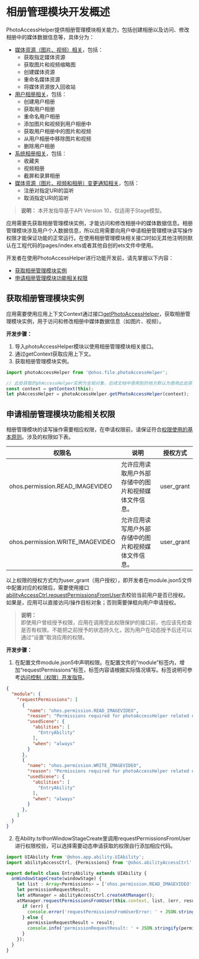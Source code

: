 # 相册管理模块开发概述

PhotoAccessHelper提供相册管理模块相关能力，包括创建相册以及访问、修改相册中的媒体数据信息等，具体分为：

- [媒体资源（图片、视频）相关](photoAccessHelper-resource-guidelines.md)，包括：
  - 获取指定媒体资源
  - 获取图片和视频缩略图
  - 创建媒体资源
  - 重命名媒体资源
  - 将媒体资源放入回收站
- [用户相册相关](photoAccessHelper-userAlbum-guidelines.md)，包括：
  - 创建用户相册
  - 获取用户相册
  - 重命名用户相册
  - 添加图片和视频到用户相册中
  - 获取用户相册中的图片和视频
  - 从用户相册中移除图片和视频
  - 删除用户相册
- [系统相册相关](photoAccessHelper-systemAlbum-guidelines.md)，包括：
  - 收藏夹
  - 视频相册
  - 截屏和录屏相册
- [媒体资源（图片、视频和相册）变更通知相关](photoAccessHelper-notify-guidelines.md)，包括：
  - 注册对指定URI的监听
  - 取消指定URI的监听

> **说明：**
> 本开发指导基于API Version 10，仅适用于Stage模型。

应用需要先获取相册管理模块实例，才能访问和修改相册中的媒体数据信息。相册管理模块涉及用户个人数据信息，所以应用需要向用户申请相册管理模块读写操作权限才能保证功能的正常运行。在使用相册管理模块相关接口时如无其他注明则默认在工程代码的pages/index.ets或者其他自创的ets文件中使用。

开发者在使用PhotoAccessHelper进行功能开发前，请先掌握以下内容：

- [获取相册管理模块实例](#获取相册管理模块实例)
- [申请相册管理模块功能相关权限](#申请相册管理模块功能相关权限)

## 获取相册管理模块实例

应用需要使用应用上下文Context通过接口[getPhotoAccessHelper](../reference/apis/js-apis-photoAccessHelper.md#photoaccesshelpergetphotoaccesshelper)，获取相册管理模块实例，用于访问和修改相册中媒体数据信息（如图片、视频）。

**开发步骤：**

1. 导入photoAccessHelper模块以使用相册管理模块相关接口。
2. 通过getContext获取应用上下文。
3. 获取相册管理模块实例。

```ts
import photoAccessHelper from '@ohos.file.photoAccessHelper';

// 此处获取的phAccessHelper实例为全局对象，后续文档中使用到的地方默认为使用此处获取的对象，如未添加此段代码报未定义的错误请自行添加。
const context = getContext(this);
let phAccessHelper = photoAccessHelper.getPhotoAccessHelper(context);
```

## 申请相册管理模块功能相关权限

相册管理模块的读写操作需要相应权限，在申请权限前，请保证符合[权限使用的基本原则](../security/accesstoken-overview.md#权限使用的基本原则)。涉及的权限如下表。

| 权限名                         | 说明                                       | 授权方式   |
| ------------------------------ | ------------------------------------------ | ---------- |
| ohos.permission.READ_IMAGEVIDEO     | 允许应用读取用户外部存储中的图片和视频媒体文件信息。 | user_grant |
| ohos.permission.WRITE_IMAGEVIDEO    | 允许应用读写用户外部存储中的图片和视频媒体文件信息。 | user_grant |

以上权限的授权方式均为user_grant（用户授权），即开发者在module.json5文件中配置对应的权限后，需要使用接口[abilityAccessCtrl.requestPermissionsFromUser](../reference/apis/js-apis-abilityAccessCtrl.md#requestpermissionsfromuser9)去校验当前用户是否已授权。如果是，应用可以直接访问/操作目标对象；否则需要弹框向用户申请授权。

> **说明：**<br/>即使用户曾经授予权限，应用在调用受此权限保护的接口前，也应该先检查是否有权限。不能把之前授予的状态持久化，因为用户在动态授予后还可以通过“设置”取消应用的权限。

**开发步骤：**

1. 在配置文件module.json5中声明权限。在配置文件的“module”标签内，增加“requestPermissions”标签，标签内容请根据实际情况填写。标签说明可参考[访问控制（权限）开发指导](../security/accesstoken-guidelines.md)。

  ```json
  {
    "module": {
      "requestPermissions": [
        {
          "name": "ohos.permission.READ_IMAGEVIDEO",
          "reason": "Permissions required for photoAccessHelper related operations",
          "usedScene": {
            "abilities": [
              "EntryAbility"
            ],
            "when": "always"
          }
        },
        {
          "name": "ohos.permission.WRITE_IMAGEVIDEO",
          "reason": "Permissions required for photoAccessHelper related operations",
          "usedScene": {
            "abilities": [
              "EntryAbility"
            ],
            "when": "always"
          }
        },
      ]
    }
  }    
  ```

2. 在Ability.ts中onWindowStageCreate里调用requestPermissionsFromUser进行权限校验，可以选择需要动态申请获取的权限自行添加相应代码。

  ```ts
  import UIAbility from '@ohos.app.ability.UIAbility';
  import abilityAccessCtrl, {Permissions} from '@ohos.abilityAccessCtrl';

  export default class EntryAbility extends UIAbility {
    onWindowStageCreate(windowStage) {
      let list : Array<Permissions> = ['ohos.permission.READ_IMAGEVIDEO', 'ohos.permission.WRITE_IMAGEVIDEO'];
      let permissionRequestResult;
      let atManager = abilityAccessCtrl.createAtManager();
      atManager.requestPermissionsFromUser(this.context, list, (err, result) => {
        if (err) {
          console.error('requestPermissionsFromUserError: ' + JSON.stringify(err));
        } else {
          permissionRequestResult = result;
          console.info('permissionRequestResult: ' + JSON.stringify(permissionRequestResult));
        }
      });
    }
  }
  ```
